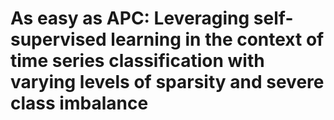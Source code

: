 # As easy as APC: Leveraging self-supervised learning in the context of time series classification with varying levels of sparsity and severe class imbalance
